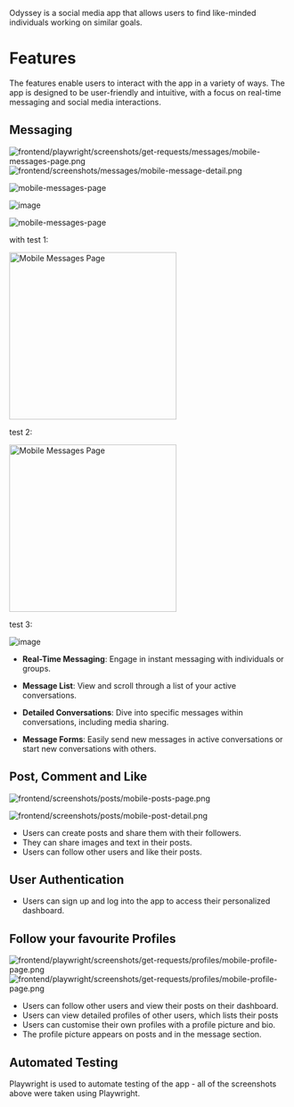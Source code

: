 
Odyssey is a social media app that allows users to find like-minded individuals working on similar goals.


# Features

The features enable users to interact with the app in a variety of ways. The app is designed to be user-friendly and intuitive, with a focus on real-time messaging and social media interactions.

## Messaging

![frontend/playwright/screenshots/get-requests/messages/mobile-messages-page.png](../frontend/playwright/screenshots/get-requests/messages/mobile-messages-page.png) ![frontend/screenshots/messages/mobile-message-detail.png](../frontend/playwright/screenshots/get-requests/messages/mobile-message-detail.png)


<img src="/frontend/playwright/screenshots/get-requests/messages/mobile-messages-page.png" alt="mobile-messages-page">

![image](../frontend/playwright/screenshots/get-requests/messages/mobile-messages-page.png)

![mobile-messages-page](/frontend/playwright/screenshots/get-requests/messages/mobile-messages-page.png)

with test 1:

<img src="/frontend/playwright/screenshots/get-requests/messages/mobile-messages-page.png" alt="Mobile Messages Page" width="300">

test 2:

<img src="/frontend/playwright/screenshots/get-requests/messages/mobile-messages-page.png" alt="Mobile Messages Page" width="300">

test 3:

![image](/frontend/playwright/screenshots/get-requests/messages/mobile-messages-page.png)


- **Real-Time Messaging**: Engage in instant messaging with individuals or groups.

- **Message List**: View and scroll through a list of your active conversations.

- **Detailed Conversations**: Dive into specific messages within conversations, including media sharing.
- **Message Forms**: Easily send new messages in active conversations or start new conversations with others.

## Post, Comment and Like 

![frontend/screenshots/posts/mobile-posts-page.png](../frontend/playwright/screenshots/alerts/create-post/mobile-image-uploaded.png)

![frontend/screenshots/posts/mobile-post-detail.png](../frontend/playwright/screenshots/get-requests/landing-page/desktop-scrolled-to-4th-post.png)

- Users can create posts and share them with their followers.
- They can share images and text in their posts.
- Users can follow other users and like their posts.

## User Authentication

- Users can sign up and log into the app to access their personalized dashboard.

## Follow your favourite Profiles

![frontend/playwright/screenshots/get-requests/profiles/mobile-profile-page.png](../frontend/playwright/screenshots/get-requests/profiles/laptop-profile-141-page.png)
![frontend/playwright/screenshots/get-requests/profiles/mobile-profile-page.png](../frontend/playwright/screenshots/get-requests/profiles/mobile-profile-141-page.png)

- Users can follow other users and view their posts on their dashboard.
- Users can view detailed profiles of other users, which lists their posts
- Users can customise their own profiles with a profile picture and bio.
- The profile picture appears on posts and in the message section.




## Automated Testing

  Playwright is used to automate testing of the app - all of the screenshots above were taken using Playwright.